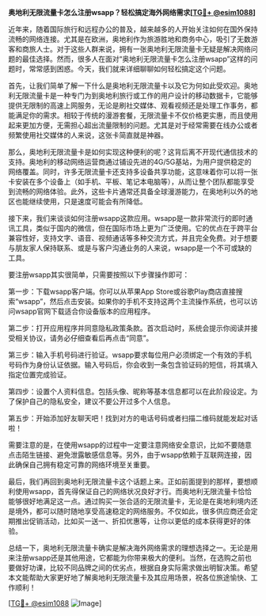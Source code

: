 **奥地利无限流量卡怎么注册wsapp？轻松搞定海外网络需求[[TG💪+ @esim1088](https://t.me/s/esim1088)]**

近年来，随着国际旅行和远程办公的普及，越来越多的人开始关注如何在国外保持流畅的网络连接。尤其是在欧洲，奥地利作为旅游胜地和商务中心，吸引了无数游客和商旅人士。对于这些人群来说，拥有一张奥地利无限流量卡无疑是解决网络问题的最佳选择。然而，很多人在面对“奥地利无限流量卡怎么注册wsapp”这样的问题时，常常感到困惑。今天，我们就来详细聊聊如何轻松搞定这个问题。

首先，让我们简单了解一下什么是奥地利无限流量卡以及它为何如此受欢迎。奥地利无限流量卡是一种专门为到奥地利旅行或工作的用户设计的移动数据卡，它能够提供无限制的高速上网服务，无论是刷社交媒体、观看视频还是处理工作事务，都能满足你的需求。相较于传统的漫游套餐，无限流量卡不仅价格更实惠，而且使用起来更加方便，无需担心超出流量限制的问题。尤其是对于经常需要在线办公或者频繁使用社交媒体的人来说，这张卡简直就是神器。

那么，奥地利无限流量卡是如何实现这种便利的呢？这背后离不开现代通信技术的支持。奥地利的移动网络运营商通过铺设先进的4G/5G基站，为用户提供稳定的网络覆盖。同时，许多无限流量卡还支持多设备共享功能，这意味着你可以将一张卡安装在多个设备上（如手机、平板、笔记本电脑等），从而让整个团队都能享受到流畅的网络体验。此外，这些卡片通常还具备全球漫游能力，在奥地利以外的地区也能继续使用，只是速度可能会有所降低。

接下来，我们来谈谈如何注册wsapp这款应用。wsapp是一款非常流行的即时通讯工具，类似于国内的微信，但在国际市场上更为广泛使用。它的优点在于跨平台兼容性好，支持文字、语音、视频通话等多种交流方式，并且完全免费。对于想要与朋友家人保持联系、或是与客户沟通业务的人来说，wsapp是一个不可或缺的工具。

要注册wsapp其实很简单，只需要按照以下步骤操作即可：

第一步：下载wsapp客户端。你可以从苹果App Store或谷歌Play商店直接搜索“wsapp”，然后点击安装。如果你的手机不支持这两个主流操作系统，也可以访问wsapp官网下载适合你设备版本的应用程序。

第二步：打开应用程序并同意隐私政策条款。首次启动时，系统会提示你阅读并接受相关协议，请务必仔细查看后再点击“同意”。

第三步：输入手机号码进行验证。wsapp要求每位用户必须绑定一个有效的手机号码作为身份认证依据。输入号码后，你会收到一条包含验证码的短信，将其填入指定位置完成验证。

第四步：设置个人资料信息。包括头像、昵称等基本信息都可以在此阶段设定。为了保护自己的隐私安全，建议不要公开过多个人信息。

第五步：开始添加好友聊天吧！找到对方的电话号码或者扫描二维码就能发起对话啦！

需要注意的是，在使用wsapp的过程中一定要注意网络安全意识，比如不要随意点击陌生链接、避免泄露敏感信息等。另外，由于wsapp依赖于互联网连接，因此确保自己拥有稳定可靠的网络环境至关重要。

最后，我们再回到奥地利无限流量卡这个话题上来。正如前面提到的那样，要想顺利使用wsapp，首先得保证自己的网络状况良好才行。而奥地利无限流量卡恰恰能够很好地满足这一点。通过购买一张合适的无限流量卡，无论是在奥地利境内还是境外，都可以随时随地享受高速稳定的网络服务。不仅如此，很多供应商还会定期推出促销活动，比如买一送一、折扣优惠等，让你以更低的成本获得更好的体验。

总结一下，奥地利无限流量卡确实是解决海外网络需求的理想选择之一。无论是用来注册wsapp还是其他用途，它都能为你带来极大的便利。当然，在选购之前也要做好功课，比较不同品牌之间的优劣点，根据自身实际需求做出明智决策。希望本文能帮助大家更好地了解奥地利无限流量卡及其应用场景，祝各位旅途愉快、工作顺利！

[[TG💪+ @esim1088](https://t.me/s/esim1088) ![Image](https://i.postimg.cc/4NQfJmqS/Snipaste-2025-05-13-00-14-12.png)]